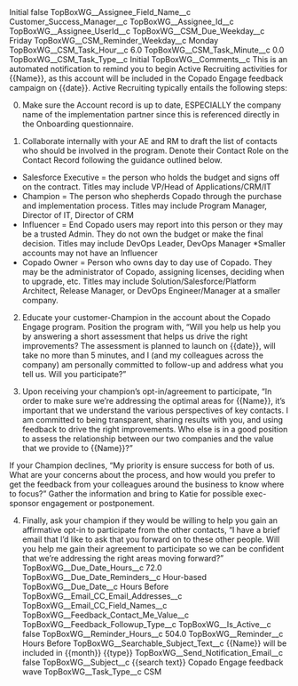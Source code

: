 <?xml version="1.0" encoding="UTF-8"?>
<CustomMetadata xmlns="http://soap.sforce.com/2006/04/metadata" xmlns:xsi="http://www.w3.org/2001/XMLSchema-instance" xmlns:xsd="http://www.w3.org/2001/XMLSchema">
    <label>Initial</label>
    <protected>false</protected>
    <values>
        <field>TopBoxWG__Assignee_Field_Name__c</field>
        <value xsi:type="xsd:string">Customer_Success_Manager__c</value>
    </values>
    <values>
        <field>TopBoxWG__Assignee_Id__c</field>
        <value xsi:nil="true"/>
    </values>
    <values>
        <field>TopBoxWG__Assignee_UserId__c</field>
        <value xsi:nil="true"/>
    </values>
    <values>
        <field>TopBoxWG__CSM_Due_Weekday__c</field>
        <value xsi:type="xsd:string">Friday</value>
    </values>
    <values>
        <field>TopBoxWG__CSM_Reminder_Weekday__c</field>
        <value xsi:type="xsd:string">Monday</value>
    </values>
    <values>
        <field>TopBoxWG__CSM_Task_Hour__c</field>
        <value xsi:type="xsd:double">6.0</value>
    </values>
    <values>
        <field>TopBoxWG__CSM_Task_Minute__c</field>
        <value xsi:type="xsd:double">0.0</value>
    </values>
    <values>
        <field>TopBoxWG__CSM_Task_Type__c</field>
        <value xsi:type="xsd:string">Initial</value>
    </values>
    <values>
        <field>TopBoxWG__Comments__c</field>
        <value xsi:type="xsd:string">This is an automated notification to remind you to begin Active Recruiting activities for {{Name}}, as this account will be included in the Copado Engage feedback campaign on {{date}}. Active Recruiting typically entails the following steps:

0) Make sure the Account record is up to date, ESPECIALLY the company name of the implementation partner since this is referenced directly in the Onboarding questionnaire.

1) Collaborate internally with your AE and RM to draft the list of contacts who should be involved in the program. Denote their Contact Role on the Contact Record following the guidance outlined below.

- Salesforce Executive = the person who holds the budget and signs off on the contract. Titles may include VP/Head of Applications/CRM/IT
- Champion = The person who shepherds Copado through the purchase and implementation process. Titles may include Program Manager, Director of IT, Director of CRM
- Influencer = End Copado users may report into this person or they may be a trusted Admin. They do not own the budget or make the final decision. Titles may include DevOps Leader, DevOps Manager
*Smaller accounts may not have an Influencer
- Copado Owner = Person who owns day to day use of Copado. They may be the administrator of Copado, assigning licenses, deciding when to upgrade, etc. Titles may include Solution/Salesforce/Platform Architect, Release Manager, or DevOps Engineer/Manager at a smaller company.

2) Educate your customer-Champion in the account about the Copado Engage program. Position the program with, “Will you help us help you by answering a short assessment that helps us drive the right improvements? The assessment is planned to launch on {{date}}, will take no more than 5 minutes, and I (and my colleagues across the company) am personally committed to follow-up and address what you tell us. Will you participate?”

3) Upon receiving your champion’s opt-in/agreement to participate, “In order to make sure we’re addressing the optimal areas for {{Name}}, it’s important that we understand the various perspectives of key contacts. I am committed to being transparent, sharing results with you, and using feedback to drive the right improvements. Who else is in a good position to assess the relationship between our two companies and the value that we provide to {{Name}}?”

If your Champion declines, “My priority is ensure success for both of us. What are your concerns about the process, and how would you prefer to get the feedback from your colleagues around the business to know where to focus?” Gather the information and bring to Katie for possible exec-sponsor engagement or postponement.

4) Finally, ask your champion if they would be willing to help you gain an affirmative opt-in to participate from the other contacts, “I have a brief email that I’d like to ask that you forward on to these other people. Will you help me gain their agreement to participate so we can be confident that we’re addressing the right areas moving forward?”</value>
    </values>
    <values>
        <field>TopBoxWG__Due_Date_Hours__c</field>
        <value xsi:type="xsd:double">72.0</value>
    </values>
    <values>
        <field>TopBoxWG__Due_Date_Reminders__c</field>
        <value xsi:type="xsd:string">Hour-based</value>
    </values>
    <values>
        <field>TopBoxWG__Due_Date__c</field>
        <value xsi:type="xsd:string">Hours Before</value>
    </values>
    <values>
        <field>TopBoxWG__Email_CC_Email_Addresses__c</field>
        <value xsi:nil="true"/>
    </values>
    <values>
        <field>TopBoxWG__Email_CC_Field_Names__c</field>
        <value xsi:nil="true"/>
    </values>
    <values>
        <field>TopBoxWG__Feedback_Contact_Me_Value__c</field>
        <value xsi:nil="true"/>
    </values>
    <values>
        <field>TopBoxWG__Feedback_Followup_Type__c</field>
        <value xsi:nil="true"/>
    </values>
    <values>
        <field>TopBoxWG__Is_Active__c</field>
        <value xsi:type="xsd:boolean">false</value>
    </values>
    <values>
        <field>TopBoxWG__Reminder_Hours__c</field>
        <value xsi:type="xsd:double">504.0</value>
    </values>
    <values>
        <field>TopBoxWG__Reminder__c</field>
        <value xsi:type="xsd:string">Hours Before</value>
    </values>
    <values>
        <field>TopBoxWG__Searchable_Subject_Text__c</field>
        <value xsi:type="xsd:string">{{Name}} will be included in {{month}} {{type}}</value>
    </values>
    <values>
        <field>TopBoxWG__Send_Notification_Email__c</field>
        <value xsi:type="xsd:boolean">false</value>
    </values>
    <values>
        <field>TopBoxWG__Subject__c</field>
        <value xsi:type="xsd:string">{{search text}} Copado Engage feedback wave</value>
    </values>
    <values>
        <field>TopBoxWG__Task_Type__c</field>
        <value xsi:type="xsd:string">CSM</value>
    </values>
</CustomMetadata>
